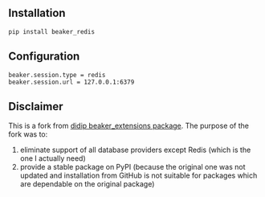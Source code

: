 ## Installation
`pip install beaker_redis`
## Configuration
```
beaker.session.type = redis
beaker.session.url = 127.0.0.1:6379
```
## Disclaimer
This is a fork from [didip beaker_extensions package](https://github.com/didip/beaker_extensions).
The purpose of the fork was to:
1. eliminate support of all database providers except Redis (which is the one I actually need)
2. provide a stable package on PyPI (because the original one was not updated and installation from GitHub is not suitable for packages which are dependable on the original package)